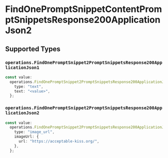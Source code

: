 # FindOnePromptSnippetContentPromptSnippetsResponse200ApplicationJson2


## Supported Types

### `operations.FindOnePromptSnippet2PromptSnippetsResponse200ApplicationJson1`

```typescript
const value:
  operations.FindOnePromptSnippet2PromptSnippetsResponse200ApplicationJson1 = {
    type: "text",
    text: "<value>",
  };
```

### `operations.FindOnePromptSnippet2PromptSnippetsResponse200ApplicationJson2`

```typescript
const value:
  operations.FindOnePromptSnippet2PromptSnippetsResponse200ApplicationJson2 = {
    type: "image_url",
    imageUrl: {
      url: "https://acceptable-kiss.org/",
    },
  };
```


